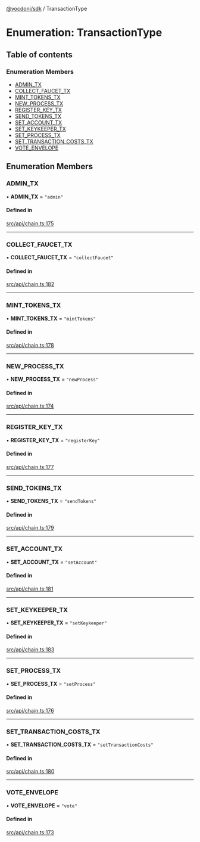 [@vocdoni/sdk](/sdk) / TransactionType

# Enumeration: TransactionType

## Table of contents

### Enumeration Members

- [ADMIN\_TX](TransactionType.md#admin_tx)
- [COLLECT\_FAUCET\_TX](TransactionType.md#collect_faucet_tx)
- [MINT\_TOKENS\_TX](TransactionType.md#mint_tokens_tx)
- [NEW\_PROCESS\_TX](TransactionType.md#new_process_tx)
- [REGISTER\_KEY\_TX](TransactionType.md#register_key_tx)
- [SEND\_TOKENS\_TX](TransactionType.md#send_tokens_tx)
- [SET\_ACCOUNT\_TX](TransactionType.md#set_account_tx)
- [SET\_KEYKEEPER\_TX](TransactionType.md#set_keykeeper_tx)
- [SET\_PROCESS\_TX](TransactionType.md#set_process_tx)
- [SET\_TRANSACTION\_COSTS\_TX](TransactionType.md#set_transaction_costs_tx)
- [VOTE\_ENVELOPE](TransactionType.md#vote_envelope)

## Enumeration Members

### ADMIN\_TX

• **ADMIN\_TX** = ``"admin"``

#### Defined in

[src/api/chain.ts:175](https://github.com/vocdoni/vocdoni-sdk/blob/179c92b4cecfec787d968dc02b519f64ee15c5d3/src/api/chain.ts#L175)

___

### COLLECT\_FAUCET\_TX

• **COLLECT\_FAUCET\_TX** = ``"collectFaucet"``

#### Defined in

[src/api/chain.ts:182](https://github.com/vocdoni/vocdoni-sdk/blob/179c92b4cecfec787d968dc02b519f64ee15c5d3/src/api/chain.ts#L182)

___

### MINT\_TOKENS\_TX

• **MINT\_TOKENS\_TX** = ``"mintTokens"``

#### Defined in

[src/api/chain.ts:178](https://github.com/vocdoni/vocdoni-sdk/blob/179c92b4cecfec787d968dc02b519f64ee15c5d3/src/api/chain.ts#L178)

___

### NEW\_PROCESS\_TX

• **NEW\_PROCESS\_TX** = ``"newProcess"``

#### Defined in

[src/api/chain.ts:174](https://github.com/vocdoni/vocdoni-sdk/blob/179c92b4cecfec787d968dc02b519f64ee15c5d3/src/api/chain.ts#L174)

___

### REGISTER\_KEY\_TX

• **REGISTER\_KEY\_TX** = ``"registerKey"``

#### Defined in

[src/api/chain.ts:177](https://github.com/vocdoni/vocdoni-sdk/blob/179c92b4cecfec787d968dc02b519f64ee15c5d3/src/api/chain.ts#L177)

___

### SEND\_TOKENS\_TX

• **SEND\_TOKENS\_TX** = ``"sendTokens"``

#### Defined in

[src/api/chain.ts:179](https://github.com/vocdoni/vocdoni-sdk/blob/179c92b4cecfec787d968dc02b519f64ee15c5d3/src/api/chain.ts#L179)

___

### SET\_ACCOUNT\_TX

• **SET\_ACCOUNT\_TX** = ``"setAccount"``

#### Defined in

[src/api/chain.ts:181](https://github.com/vocdoni/vocdoni-sdk/blob/179c92b4cecfec787d968dc02b519f64ee15c5d3/src/api/chain.ts#L181)

___

### SET\_KEYKEEPER\_TX

• **SET\_KEYKEEPER\_TX** = ``"setKeykeeper"``

#### Defined in

[src/api/chain.ts:183](https://github.com/vocdoni/vocdoni-sdk/blob/179c92b4cecfec787d968dc02b519f64ee15c5d3/src/api/chain.ts#L183)

___

### SET\_PROCESS\_TX

• **SET\_PROCESS\_TX** = ``"setProcess"``

#### Defined in

[src/api/chain.ts:176](https://github.com/vocdoni/vocdoni-sdk/blob/179c92b4cecfec787d968dc02b519f64ee15c5d3/src/api/chain.ts#L176)

___

### SET\_TRANSACTION\_COSTS\_TX

• **SET\_TRANSACTION\_COSTS\_TX** = ``"setTransactionCosts"``

#### Defined in

[src/api/chain.ts:180](https://github.com/vocdoni/vocdoni-sdk/blob/179c92b4cecfec787d968dc02b519f64ee15c5d3/src/api/chain.ts#L180)

___

### VOTE\_ENVELOPE

• **VOTE\_ENVELOPE** = ``"vote"``

#### Defined in

[src/api/chain.ts:173](https://github.com/vocdoni/vocdoni-sdk/blob/179c92b4cecfec787d968dc02b519f64ee15c5d3/src/api/chain.ts#L173)
